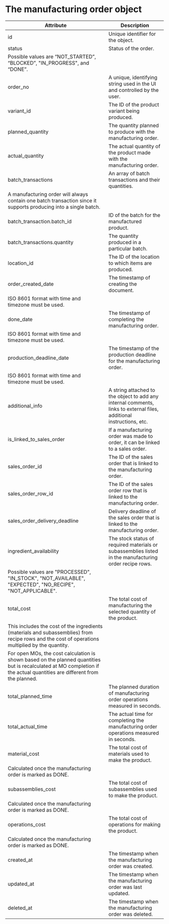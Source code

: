 # The manufacturing order object

| Attribute                                                                                                                                                                 | Description                                                                                                          |
| ------------------------------------------------------------------------------------------------------------------------------------------------------------------------- | -------------------------------------------------------------------------------------------------------------------- |
| id                                                                                                                                                                        | Unique identifier for the object.                                                                                    |
| status                                                                                                                                                                    | Status of the order.                                                                                                 |
| Possible values are “NOT_STARTED”, “BLOCKED”, "IN_PROGRESS", and “DONE”.                                                                                                  |                                                                                                                      |
| order_no                                                                                                                                                                  | A unique, identifying string used in the UI and controlled by the user.                                              |
| variant_id                                                                                                                                                                | The ID of the product variant being produced.                                                                        |
| planned_quantity                                                                                                                                                          | The quantity planned to produce with the manufacturing order.                                                        |
| actual_quantity                                                                                                                                                           | The actual quantity of the product made with the manufacturing order.                                                |
| batch_transactions                                                                                                                                                        | An array of batch transactions and their quantities.                                                                 |
| A manufacturing order will always contain one batch transaction since it supports producing into a single batch.                                                          |                                                                                                                      |
| batch_transaction.batch_id                                                                                                                                                | ID of the batch for the manufactured product.                                                                        |
| batch_transactions.quantity                                                                                                                                               | The quantity produced in a particular batch.                                                                         |
| location_id                                                                                                                                                               | The ID of the location to which items are produced.                                                                  |
| order_created_date                                                                                                                                                        | The timestamp of creating the document.                                                                              |
| ISO 8601 format with time and timezone must be used.                                                                                                                      |                                                                                                                      |
| done_date                                                                                                                                                                 | The timestamp of completing the manufacturing order.                                                                 |
| ISO 8601 format with time and timezone must be used.                                                                                                                      |                                                                                                                      |
| production_deadline_date                                                                                                                                                  | The timestamp of the production deadline for the manufacturing order.                                                |
| ISO 8601 format with time and timezone must be used.                                                                                                                      |                                                                                                                      |
| additional_info                                                                                                                                                           | A string attached to the object to add any internal comments, links to external files, additional instructions, etc. |
| is_linked_to_sales_order                                                                                                                                                  | If a manufacturing order was made to order, it can be linked to a sales order.                                       |
| sales_order_id                                                                                                                                                            | The ID of the sales order that is linked to the manufacturing order.                                                 |
| sales_order_row_id                                                                                                                                                        | The ID of the sales order row that is linked to the manufacturing order.                                             |
| sales_order_delivery_deadline                                                                                                                                             | Delivery deadline of the sales order that is linked to the manufacturing order.                                      |
| ingredient_availability                                                                                                                                                   | The stock status of required materials or subassemblies listed in the manufacturing order recipe rows.               |
| Possible values are "PROCESSED", "IN_STOCK", "NOT_AVAILABLE", "EXPECTED", "NO_RECIPE", "NOT_APPLICABLE".                                                                  |                                                                                                                      |
| total_cost                                                                                                                                                                | The total cost of manufacturing the selected quantity of the product.                                                |
| This includes the cost of the ingredients (materials and subassemblies) from recipe rows and the cost of operations multiplied by the quantity.                           |                                                                                                                      |
| For open MOs, the cost calculation is shown based on the planned quantities but is recalculated at MO completion if the actual quantities are different from the planned. |                                                                                                                      |
| total_planned_time                                                                                                                                                        | The planned duration of manufacturing order operations measured in seconds.                                          |
| total_actual_time                                                                                                                                                         | The actual time for completing the manufacturing order operations measured in seconds.                               |
| material_cost                                                                                                                                                             | The total cost of materials used to make the product.                                                                |
| Calculated once the manufacturing order is marked as DONE.                                                                                                                |                                                                                                                      |
| subassemblies_cost                                                                                                                                                        | The total cost of subassemblies used to make the product.                                                            |
| Calculated once the manufacturing order is marked as DONE.                                                                                                                |                                                                                                                      |
| operations_cost                                                                                                                                                           | The total cost of operations for making the product.                                                                 |
| Calculated once the manufacturing order is marked as DONE.                                                                                                                |                                                                                                                      |
| created_at                                                                                                                                                                | The timestamp when the manufacturing order was created.                                                              |
| updated_at                                                                                                                                                                | The timestamp when the manufacturing order was last updated.                                                         |
| deleted_at                                                                                                                                                                | The timestamp when the manufacturing order was deleted.                                                              |
